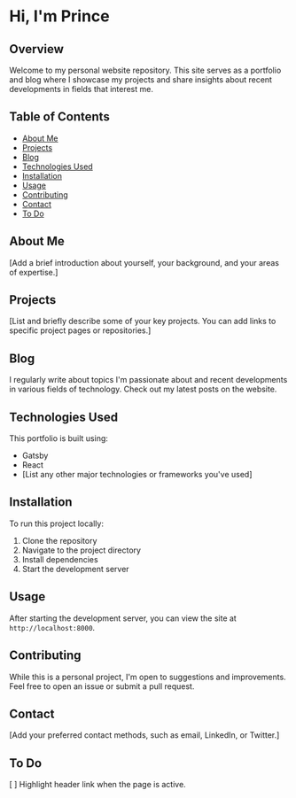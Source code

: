 # Hi, I'm Prince

## Overview

Welcome to my personal website repository. This site serves as a portfolio and blog where I showcase my projects and share insights about recent developments in fields that interest me.

## Table of Contents

- [About Me](#about-me)
- [Projects](#projects)
- [Blog](#blog)
- [Technologies Used](#technologies-used)
- [Installation](#installation)
- [Usage](#usage)
- [Contributing](#contributing)
- [Contact](#contact)
- [To Do](#to-do)

## About Me

[Add a brief introduction about yourself, your background, and your areas of expertise.]

## Projects

[List and briefly describe some of your key projects. You can add links to specific project pages or repositories.]

## Blog

I regularly write about topics I'm passionate about and recent developments in various fields of technology. Check out my latest posts on the website.

## Technologies Used

This portfolio is built using:

- Gatsby
- React
- [List any other major technologies or frameworks you've used]

## Installation

To run this project locally:

1. Clone the repository
2. Navigate to the project directory
3. Install dependencies
4. Start the development server

## Usage

After starting the development server, you can view the site at `http://localhost:8000`.

## Contributing

While this is a personal project, I'm open to suggestions and improvements. Feel free to open an issue or submit a pull request.

## Contact

[Add your preferred contact methods, such as email, LinkedIn, or Twitter.]

## To Do

[ ] Highlight header link when the page is active.
